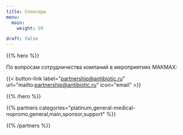 ```yaml
---
title: Спонсоры
menu:
  main:
    weight: 59

draft: false
---
```


{{% hero %}}

По вопросам сотрудничества компаний в мероприятиях МАКМАХ:

{{< button-link label="partnership@antibiotic.ru"
                url="mailto:partnership@antibiotic.ru"
                icon="email" >}} 


{{% /hero %}}


<!-- Parteners list -->

{{% partners categories="platinum,general-medical-nopromo,general,main,sponsor,support" %}}

{{% /partners %}}
